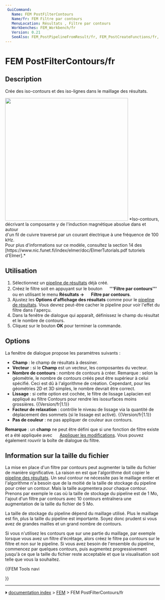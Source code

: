 ```yaml
---
 GuiCommand:
   Name: FEM PostFilterContours
   Name/fr: FEM Filtre par contours
   MenuLocation: Résultats , Filtre par contours
   Workbenches: FEM_Workbench/fr
   Version: 0.21
   SeeAlso: FEM_PostPipelineFromResult/fr, FEM_PostCreateFunctions/fr, FEM_tutorial/fr
---
```


# FEM PostFilterContours/fr

## Description

Crée des iso-contours et des iso-lignes dans le maillage des résultats.

<img alt="" src=images/FEM_PostFilterContours_Example.png  style="width:400px;"> 
*Iso-contours, décrivant la composante y de l'induction magnétique absolue dans et autour<br>d'un fil de cuivre traversé par un courant électrique à une fréquence de 100 kHz.<br>
Pour plus d'informations sur ce modèle, consultez la section 14 des [https://www.nic.funet.fi/index/elmer/doc/ElmerTutorials.pdf tutoriels d'Elmer].*



## Utilisation

1.  Sélectionnez un [pipeline de résultats](FEM_PostPipelineFromResult/fr.md) déjà créé.
2.  Créez le filtre soit en appuyant sur le bouton **<img src="images/FEM_PostFilterContours.svg" width=16px> '''Filtre par contours'''** ou en utilisant le menu **Résultats → <img src="images/FEM_PostFilterContours.svg" width=16px> Filtre par contours**.
3.  Ajustez les **Options d'affichage des résultats** comme pour le [pipeline de résultats](FEM_PostPipelineFromResult/fr.md). Vous devrez peut-être cacher le pipeline pour voir l\'effet du filtre dans l\'aperçu.
4.  Dans la fenêtre de dialogue qui apparaît, définissez le champ du résultat et le nombre de contours.
5.  Cliquez sur le bouton **OK** pour terminer la commande.

## Options

La fenêtre de dialogue propose les paramètres suivants :

-   **Champ** : le champ de résultats à dessiner.
-   **Vecteur** : si le **Champ** est un vecteur, les composantes du vecteur.
-   **Nombre de contours** : nombre de contours à créer. Remarque : selon la géométrie, le nombre de contours créés peut être supérieur à celui spécifié. Ceci est dû à l\'algorithme de création. Cependant, pour les géométries 2D et 3D simples, le nombre devrait être correct.
-   **Lissage** : si cette option est cochée, le filtre de lissage Laplacien est appliqué au filtre Contours pour rendre les isosurfaces moins grossières. {{Version/fr|1.1}}
-   **Facteur de relaxation** : contrôle le niveau de lissage via la quantité de déplacement des sommets (si le lissage est activé). {{Version/fr|1.1}}
-   **Pas de couleur** : ne pas appliquer de couleur aux contours.

**Remarque** : un **champ** ne peut être défini que si une fonction de filtre existe et a été appliquée avec <img alt="" src=images/FEM_PostApplyChanges.svg  style="width:16px;"> [Appliquer les modifications](FEM_PostApplyChanges/fr.md). Vous pouvez également rouvrir la boîte de dialogue du filtre.



## Information sur la taille du fichier 

La mise en place d\'un filtre par contours peut augmenter la taille du fichier de manière significative. La raison en est que l\'algorithme doit copier le [pipeline des résultats](FEM_PostPipelineFromResult/fr.md). Un seul contour ne nécessite pas le maillage entier et l\'algorithme n\'a besoin que de la moitié de la taille de stockage du pipeline pour créer un contour. Mais la taille augmentera pour chaque contour. Prenons par exemple le cas où la taille de stockage du pipeline est de 1 Mo, l\'ajout d\'un filtre par contours avec 10 contours entraînera une augmentation de la taille du fichier de 5 Mo.

La taille de stockage du pipeline dépend du maillage utilisé. Plus le maillage est fin, plus la taille du pipeline est importante. Soyez donc prudent si vous avez de grandes mailles et un grand nombre de contours.

Si vous n\'utilisez les contours que sur une partie du maillage, par exemple lorsque vous avez un filtre d\'écrêtage, alors créez le filtre pa contours sur le filtre et non sur le pipeline. Si vous avez besoin de l\'ensemble du pipeline, commencez par quelques contours, puis augmentez progressivement jusqu\'à ce que la taille du fichier reste acceptable et que la visualisation soit telle que vous la souhaitez.





{{FEM Tools navi

}}



---
⏵ [documentation index](../README.md) > [FEM](Category_FEM.md) > FEM PostFilterContours/fr
